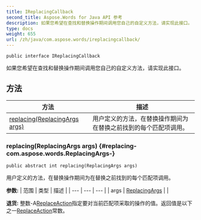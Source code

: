 ```yaml
---
title: IReplacingCallback
second_title: Aspose.Words for Java API 参考
description: 如果您希望在查找和替换操作期间调用您自己的自定义方法，请实现此接口。
type: docs
weight: 655
url: /zh/java/com.aspose.words/ireplacingcallback/
---
```

```
public interface IReplacingCallback
```

如果您希望在查找和替换操作期间调用您自己的自定义方法，请实现此接口。
## 方法

| 方法 | 描述 |
| --- | --- |
| [replacing(ReplacingArgs args)](#replacing-com.aspose.words.ReplacingArgs-) | 用户定义的方法，在替换操作期间为在替换之前找到的每个匹配项调用。 |
### replacing(ReplacingArgs args) {#replacing-com.aspose.words.ReplacingArgs-}
```
public abstract int replacing(ReplacingArgs args)
```


用户定义的方法，在替换操作期间为在替换之前找到的每个匹配项调用。

**参数:**
| 范围 | 类型 | 描述 |
| --- | --- | --- |
| args | [ReplacingArgs](../../com.aspose.words/replacingargs) |  |

**退货:**
整数-A[ReplaceAction](../../com.aspose.words/replaceaction)指定要对当前匹配项采取的操作的值。返回值是以下之一[ReplaceAction](../../com.aspose.words/replaceaction)常数。